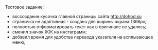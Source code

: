 Тестовое задание:
- воссоздание кусочка главной страницы сайта http://dohod.su
- страничка не адаптивная - создано для ширины экрана 1366рx;
- полностью отформатировать текст как в оригинале не удалось;
- сменил значок ЖЖ на инстаграмм;
- добавил время для удобства перевода указателя на всплывающее меню;